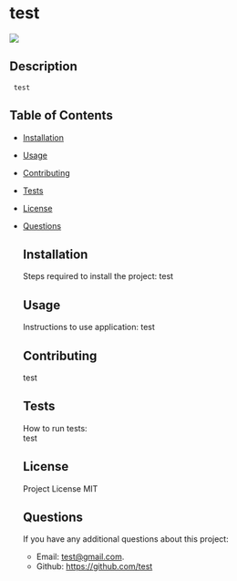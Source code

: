 #  test
  
  <img src="https://img.shields.io/badge/LICENSE-MIT-brightgreen.svg">

  ## Description 
     test

  ## Table of Contents
  * [Installation](#installation)
  * [Usage](#usage)
  * [Contributing](#contributing)
  * [Tests](#tests)
  * [License](#license) 
  * [Questions](#questions)

    ## Installation 
    Steps required to install the project:
     test

    ## Usage 
    Instructions to use application:
     test

    ## Contributing 
     test
    
    ## Tests  
    How to run tests:  
     test

     ## License 
    Project License MIT

    ## Questions
    If you have any additional questions about this project:
    - Email: test@gmail.com.
    - Github: https://github.com/test